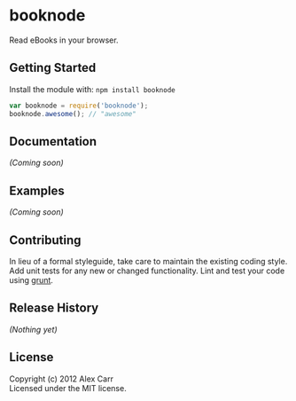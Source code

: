 # booknode

Read eBooks in your browser.

## Getting Started
Install the module with: `npm install booknode`

```javascript
var booknode = require('booknode');
booknode.awesome(); // "awesome"
```

## Documentation
_(Coming soon)_

## Examples
_(Coming soon)_

## Contributing
In lieu of a formal styleguide, take care to maintain the existing coding style. Add unit tests for any new or changed functionality. Lint and test your code using [grunt](https://github.com/cowboy/grunt).

## Release History
_(Nothing yet)_

## License
Copyright (c) 2012 Alex Carr  
Licensed under the MIT license.
